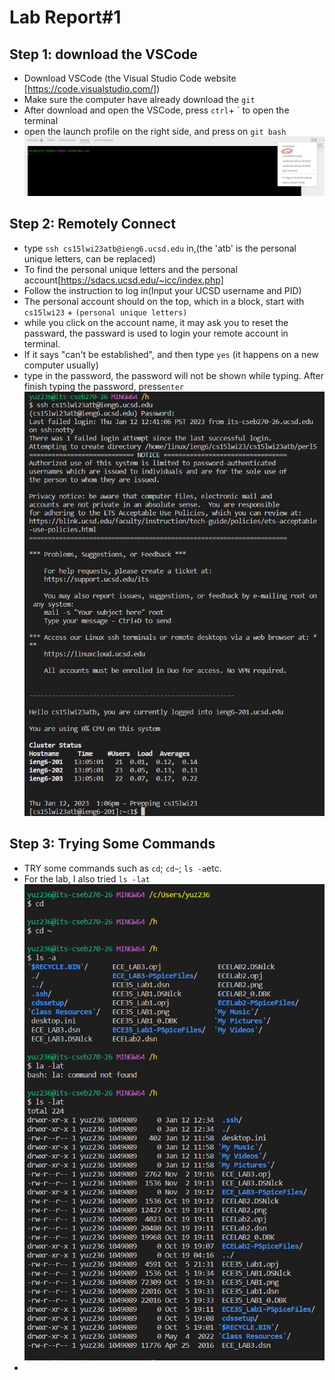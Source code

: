 # Lab Report#1

## Step 1: download the VSCode
* Download VSCode (the Visual Studio Code website [https://code.visualstudio.com/])
* Make sure the computer have already download the `git`
* After download and open the VSCode, press `ctrl`+ `  to open the terminal
* open the launch profile on the right side, and press on `git bash`
![terminal](https://raw.githubusercontent.com/GraceZ08/cse15l-lab-reports/main/lab1/terminal.png)

## Step 2: Remotely Connect
* type `ssh cs15lwi23atb@ieng6.ucsd.edu` in,(the 'atb' is the personal unique letters, can be replaced)
* To find the personal unique letters and the personal account[https://sdacs.ucsd.edu/~icc/index.php]
* Follow the instruction to log in(Input your UCSD username and PID)
* The personal account should on the top, which in a block, start with `cs15lwi23` + `(personal unique letters)`
* while you click on the account name, it may ask you to reset the passward, the passward is used to login your remote account in terminal.
* If it says "can't be established", and then type `yes` (it happens on a new computer usually)
* type in the password, the password will not be shown while typing. After finish typing the password, press`enter`
![remotelyConnection](https://raw.githubusercontent.com/GraceZ08/cse15l-lab-reports/main/lab1/remotelyConnecting.png)

## Step 3: Trying Some Commands
* TRY some commands such as `cd`; `cd~`; `ls -a`etc.
* For the lab, I also tried `ls -lat`<br />
![command](https://raw.githubusercontent.com/GraceZ08/cse15l-lab-reports/main/lab1/commands.png)
* 
